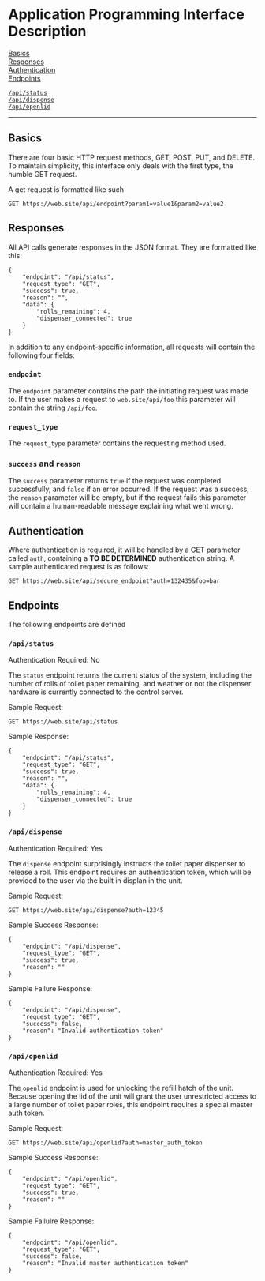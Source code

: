 # Application Programming Interface Description

[Basics](#Basics)  
[Responses](#Responses)  
[Authentication](#Authentication)  
[Endpoints](#Endpoints)

[`/api/status`](#apistatus)  
[`/api/dispense`](#apidispense)  
[`/api/openlid`](#apiopenlid)

---

## Basics

There are four basic HTTP request methods, GET, POST, PUT, and DELETE.  To
maintain simplicity, this interface only deals with the first type, the
humble GET request.

A get request is formatted like such

```
GET https://web.site/api/endpoint?param1=value1&param2=value2
```

## Responses

All API calls generate responses in the JSON format. They are formatted like
this:

```
{
    "endpoint": "/api/status",
    "request_type": "GET",
    "success": true,
    "reason": "",
    "data": {
        "rolls_remaining": 4,
        "dispenser_connected": true
    }
}
```

In addition to any endpoint-specific information, all requests will contain the
following four fields:

### `endpoint`

The `endpoint` parameter contains the path the initiating request was made to.
If the user makes a request to `web.site/api/foo` this parameter will contain
the string `/api/foo`.

### `request_type`

The `request_type` parameter contains the requesting method used.

### `success` and `reason`

The `success` parameter returns `true` if the request was completed
successfully, and `false` if an error occurred.  If the request was a success,
the `reason` parameter will be empty, but if the request fails this parameter
will contain a human-readable message explaining what went wrong.

## Authentication

Where authentication is required, it will be handled by a GET parameter called
`auth`, containing a **TO BE DETERMINED** authentication string.  A sample
authenticated request is as follows:

```
GET https://web.site/api/secure_endpoint?auth=132435&foo=bar
```

## Endpoints

The following endpoints are defined

### `/api/status`

Authentication Required: No

The `status` endpoint returns the current status of the system, including the
number of rolls of toilet paper remaining, and weather or not the dispenser
hardware is currently connected to the control server.

Sample Request:
```
GET https://web.site/api/status
```

Sample Response:
```
{
    "endpoint": "/api/status",
    "request_type": "GET",
    "success": true,
    "reason": "",
    "data": {
        "rolls_remaining": 4,
        "dispenser_connected": true
    }
}
```

### `/api/dispense`

Authentication Required: Yes

The `dispense` endpoint surprisingly instructs the toilet paper dispenser to
release a roll.  This endpoint requires an authentication token, which will be
provided to the user via the built in displan in the unit.

Sample Request:
```
GET https://web.site/api/dispense?auth=12345
```

Sample Success Response:
```
{
    "endpoint": "/api/dispense",
    "request_type": "GET",
    "success": true,
    "reason": ""
}
```

Sample Failure Response:
```
{
    "endpoint": "/api/dispense",
    "request_type": "GET",
    "success": false,
    "reason": "Invalid authentication token"
}
```

### `/api/openlid`

Authentication Required: Yes

The `openlid` endpoint is used for unlocking the refill hatch of the unit.
Because opening the lid of the unit will grant the user unrestricted access to a
large number of toilet paper roles, this endpoint requires a special master auth
token.

Sample Request:
```
GET https://web.site/api/openlid?auth=master_auth_token
```

Sample Success Response:
```
{
    "endpoint": "/api/openlid",
    "request_type": "GET",
    "success": true,
    "reason": ""
}
```

Sample Failulre Response:
```
{
    "endpoint": "/api/openlid",
    "request_type": "GET",
    "success": false,
    "reason": "Invalid master authentication token"
}
```
